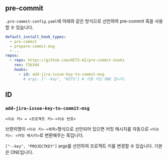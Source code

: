 ## pre-commit

`.pre-commit-config.yaml`에 아래와 같은 방식으로 선언하여 pre-commit 훅을 사용할 수 있습니다.

```yaml
default_install_hook_types:
  - pre-commit
  - prepare-commit-msg
  - ...
repos:
  - repo: https://github.com/HITS-AI/pre-commit-hooks
    rev: f3b3d4
    hooks:
      - id: add-jira-issue-key-to-commit-msg
        # args: ["--key", "HITS"] # 기본 키는 ONE 입니다.
```

## ID

### `add-jira-issue-key-to-commit-msg`

`<이슈 키> = <프로젝트 키>-<이슈 번호>`

브랜치명이 `<이슈 키>-<제목>`형식으로 선언되어 있으면 커밋 메시지를 자동으로 `<이슈 키>: <커밋 메시지>`로 변환해주는 훅입니다.

`["--key", "PROJECTKEY"]` args를 선언하여 프로젝트 키를 변경할 수 있습니다. 기본은 ONE입니다.
